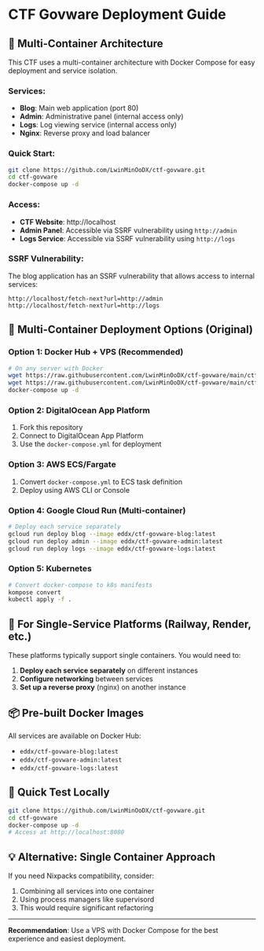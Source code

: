 # CTF Govware Deployment Guide

## 🎯 Multi-Container Architecture

This CTF uses a multi-container architecture with Docker Compose for easy deployment and service isolation.

### Services:
- **Blog**: Main web application (port 80)
- **Admin**: Administrative panel (internal access only)
- **Logs**: Log viewing service (internal access only)
- **Nginx**: Reverse proxy and load balancer

### Quick Start:
```bash
git clone https://github.com/LwinMinOoDX/ctf-govware.git
cd ctf-govware
docker-compose up -d
```

### Access:
- **CTF Website**: http://localhost
- **Admin Panel**: Accessible via SSRF vulnerability using `http://admin`
- **Logs Service**: Accessible via SSRF vulnerability using `http://logs`

### SSRF Vulnerability:
The blog application has an SSRF vulnerability that allows access to internal services:
```
http://localhost/fetch-next?url=http://admin
http://localhost/fetch-next?url=http://logs
```

## 🚀 Multi-Container Deployment Options (Original)

### Option 1: Docker Hub + VPS (Recommended)

```bash
# On any server with Docker
wget https://raw.githubusercontent.com/LwinMinOoDX/ctf-govware/main/ctf-govware-distribution/docker-compose.yml
wget https://raw.githubusercontent.com/LwinMinOoDX/ctf-govware/main/ctf-govware-distribution/nginx.conf
docker-compose up -d
```

### Option 2: DigitalOcean App Platform

1. Fork this repository
2. Connect to DigitalOcean App Platform
3. Use the `docker-compose.yml` for deployment

### Option 3: AWS ECS/Fargate

1. Convert `docker-compose.yml` to ECS task definition
2. Deploy using AWS CLI or Console

### Option 4: Google Cloud Run (Multi-container)

```bash
# Deploy each service separately
gcloud run deploy blog --image eddx/ctf-govware-blog:latest
gcloud run deploy admin --image eddx/ctf-govware-admin:latest
gcloud run deploy logs --image eddx/ctf-govware-logs:latest
```

### Option 5: Kubernetes

```bash
# Convert docker-compose to k8s manifests
kompose convert
kubectl apply -f .
```

## 🔧 For Single-Service Platforms (Railway, Render, etc.)

These platforms typically support single containers. You would need to:

1. **Deploy each service separately** on different instances
2. **Configure networking** between services
3. **Set up a reverse proxy** (nginx) on another instance

## 📦 Pre-built Docker Images

All services are available on Docker Hub:
- `eddx/ctf-govware-blog:latest`
- `eddx/ctf-govware-admin:latest`
- `eddx/ctf-govware-logs:latest`

## 🎯 Quick Test Locally

```bash
git clone https://github.com/LwinMinOoDX/ctf-govware.git
cd ctf-govware
docker-compose up -d
# Access at http://localhost:8080
```

## 💡 Alternative: Single Container Approach

If you need Nixpacks compatibility, consider:
1. Combining all services into one container
2. Using process managers like supervisord
3. This would require significant refactoring

---

**Recommendation**: Use a VPS with Docker Compose for the best experience and easiest deployment.